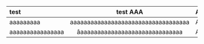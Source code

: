 |test|test  AAA| AAAAAAAAAAAAAAAA
| :---         |     :---:      | :---         | 
|  aaaaaaaaa|aaaaaaaaaaaaaaaaaaaaaaaaaaaaaaaaaaa  |AAAAAAAAAAAA
|aaaaaaaaaaaaaaaa |âaaaaaaaaaaaaaaaaaaaaaaaaaaaaaa| AAAAAAAAAAAAA
